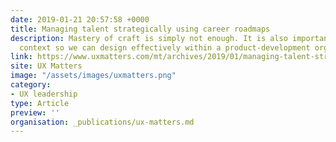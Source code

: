 ```yaml
---
date: 2019-01-21 20:57:58 +0000
title: Managing talent strategically using career roadmaps
description: Mastery of craft is simply not enough. It is also important to master the work
  context so we can design effectively within a product-development organization.
link: https://www.uxmatters.com/mt/archives/2019/01/managing-talent-strategically-using-career-roadmaps-1.php
site: UX Matters
image: "/assets/images/uxmatters.png"
category:
- UX leadership
type: Article
preview: ''
organisation: _publications/ux-matters.md
---
```

